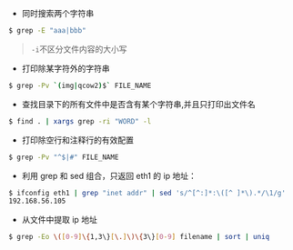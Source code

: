 - 同时搜索两个字符串

```bash
$ grep -E "aaa|bbb"
```

> `-i`不区分文件内容的大小写

- 打印除某字符外的字符串

```bash
$ grep -Pv `(img|qcow2)$` FILE_NAME
```

- 查找目录下的所有文件中是否含有某个字符串,并且只打印出文件名

```bash
$ find . | xargs grep -ri "WORD" -l
```

- 打印除空行和注释行的有效配置

```bash
$ grep -Pv "^$|#" FILE_NAME
```

- 利用 grep 和 sed 组合，只返回 eth1 的 ip 地址：

```bash
$ ifconfig eth1 | grep "inet addr" | sed 's/^[^:]*:\([^ ]*\).*/\1/g'
192.168.56.105
```

- 从文件中提取 ip 地址

```bash
$ grep -Eo \([0-9]\{1,3\}[\.]\)\{3\}[0-9] filename | sort | uniq
```

